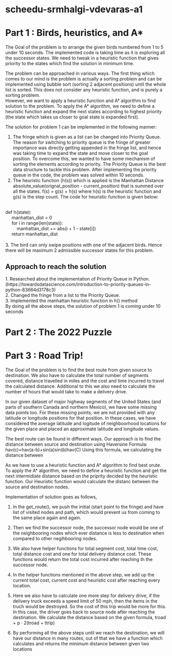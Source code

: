# scheedu-srmhalgi-vdevaras-a1

# Part 1 : Birds, heuristics, and A*

The Goal of the problem is to arrange the given birds numbered from 1 to 5 under 10 seconds. The implemented code is taking time as it is exploring all the successor states. We need to tweak in a heuristic function that gives priority to the states which find the solution in minimum time.

The problem can be approached in various ways. The first thing which comes to our mind is the problem is actually a sorting problem and can be implemented using bubble sort (sorting 2 adjacent positions) until the whole list is sorted. This does not consider any heuristic function, and is purely a sorting problem.
<br>
However, we want to apply a heuristic function and A* algorithm to find solution to the problem. To apply the A* algorithm, we need to define a heuristic function and expand the next states according to highest priority (the state which takes us closer to goal state is expanded first).

The solution for problem 1 can be implemented in the following manner:
<br>
1. The fringe which is given as a list can be changed into Priority Queue. The reason for switching to priority queue is the fringe of greater importance was directly getting appended in the fringe list, and hence was taking time to expand the state and move closer to the goal position. To overcome this, we wanted to have some mechanism of sorting the elements according to priority. The Priority Queue is the best data structure to tackle this problem. After implementing the priority queue in the code, the problem was solved within 10 seconds.
2. The heuristic function (h(s)) which is applied is the Manhattan Distance absolute_value(orignal_position - current_position) that is summed over all the states.
f(s) = g(s) + h(s) 
where h(s) is the heuristic function and g(s) is the step count.
The code for heuristic function is given below:
<br>
def h(state):
<br>
&nbsp&nbsp&nbsp&nbsp    manhattan_dist = 0
    <br>
&nbsp&nbsp&nbsp&nbsp    for i in range(len(state)):
        <br>
&nbsp&nbsp&nbsp&nbsp&nbsp&nbsp&nbsp&nbsp        manhattan_dist += abs(i + 1 - state[i])
    <br>
&nbsp&nbsp&nbsp&nbsp    return manhattan_dist
<br>
<br>
3. The bird can only swipe positions with one of the adjacent birds. Hence there will be maximum 2 admissible successor states for this problem.

<h2>
  Approach to reach the solution
</h2>
1. Researched about the implementation of Priority Queue in Python. (https://towardsdatascience.com/introduction-to-priority-queues-in-python-83664d3178c3)
<br>
2. Changed the fringe from a list to the Priority Queue.
<br>
3. Implemented the manhattan heuristic function in h() method  

<br>
By doing all the above steps, the solution of problem 1 is coming under 10 seconds



# Part 2 : The 2022 Puzzle

# Part 3 : Road Trip!


The Goal of the problem is to find the best route from given source to destination. We also have to calculate the total number of segments covered, distance travelled in miles and the cost and time incurred to travel the calculated distance. Additional to this we also need to calculate the number of hours that would take to make a delivery drive.

In our given dataset of major highway segments of the United States (and parts of southern Canada and northern Mexico), we have some missing data points too. For these missing points, we are not provided with any latitude or longitude positions for that position. In these cases, we have considered the average latitude and logitude of neighboorhood locations for the given place and placed an approximate latitude and longitude values.

The best route can be found in different ways. Our approach is to find the distance between source and destination using Haversine Formula:
    hav(c)=hav(a-b)+sin(a)sin(b)hav(C)
Using this formula, we calculating the distance between 

As we have to use a heuristic function and A* algorithm to find best orute. To apply the A* algorithm, we need to define a heuristic function and get the next intermidiate distance based on the priprity decided by the heuristic function. Our Heuristic function would calculate the distanc between the source and destination nodes.

Implementation of solution goes as follows,

1. In the get_route(), we push the initial (start point to the fringe) and have list of visited nodes and path, which would prevent us from coming to the same place again and again.

2. Then we find the successor node, the successor node would be one of the neighbooring nodes which ever distance is less to destination when compared to other negihbooring nodes.

3. We also have helper functions for total segment cost, total time cost, total distance cost and one for total delivery distance cost. These functions would return the total cost incurred after reaching th the successor node.

4. In the helper functions mentioned in the above step, we add up the current total cost, current cost and heuristic cost after reaching every location.

5. Here we also have to calculate one more step for delivery drive, if the delivery truck exceeds a speed limit of 50 mph, then the items in the truch would be destroyed. So the cost of this trip would be more for this. In this case, the driver goes back to source node after reaching the destination. We calculate the distance based on the given formula, troad + p · 2(troad + ttrip)

6. By performing all the above steps until we reach the destination, we will have our distance in many routes, out of that we have a function which calculates and returns the minimum distance between given two locations
